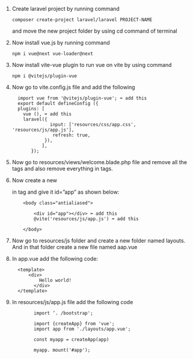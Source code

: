 1)	Create laravel project by running command 

        composer create-project laravel/laravel PROJECT-NAME
                
    and move the new project folder by using cd command of terminal
    
    

2)	Now install vue.js by running command 

        npm i vue@next vue-loader@next

3)	Now install vite-vue plugin to run vue on vite by using command 

        npm i @vitejs/plugin-vue

4)	Now go to vite.config.js file and add the following


          import vue from '@vitejs/plugin-vue'; ➡ add this
          export default defineConfig ({
          plugins: [
            vue (), ➡ add this
            laravel({
                      input: ['resources/css/app.css', 'resources/js/app.js'],
                       refresh: true,
                    }),
                   ],
               });

5)	Now go to resources/views/welcome.blade.php file and remove all the <style></style> tags and also remove everything in <body></body> tags. 

6)	Now create a new <div></div> in <body></body> tag and give it id=”app” as shown below:


            <body class="antialiased">

                <div id="app"></div> ➡ add this
                @vite('resources/js/app.js') ➡ add this

            </body>

7)	Now go to resources/js folder and create a new folder named layouts. And in that folder create a new file named aap.vue

8)	In app.vue add the following code:

          <template>
              <div>
                  Hello world!
                </div>
          </template>

9)	In resources/js/app.js file add the following code

                import ‘. /bootstrap';

                import {createApp} from 'vue';
                import app from './layouts/app.vue';

                const myapp = createApp(app)

                myapp. mount('#app');
